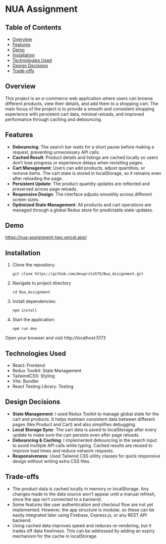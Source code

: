 # NUA Assignment

## Table of Contents

- [Overview](#overview)
- [Features](#features)
- [Demo](#demo)
- [Installation](#installation)
- [Technologies Used](#technologies-used)
- [Design Decisions](#design-decisions)
- [Trade-offs](#trade-offs)


## Overview

This project is an e-commerce web application where users can browse different products, view their details, and add them to a shopping cart. The main focus of the project is to provide a smooth and consistent shopping experience with persistent cart data, minimal reloads, and improved performance through caching and debouncing.


## Features

- **Debouncing**: The search bar waits for a short pause before making a request, preventing unnecessary API calls.
- **Cached Result**: Product details and listings are cached locally so users don’t lose progress or experience delays when revisiting pages.
- **Cart Management**: Users can add products, adjust quantities, or remove items. The cart state is stored in localStorage, so it remains even after reloading the page.
- **Persistent Update**: The product quantity updates are reflected and preserved across page reloads.
- **Responsive Design**: The interface adjusts smoothly across different screen sizes.
- **Optimized State Management**: All products and cart operations are managed through a global Redux store for predictable state updates.


## Demo

https://nua-assignment-two.vercel.app/


## Installation

1. Clone the repository:
   ```
   git clone https://github.com/Anuprita579/Nua_Assignment.git
   ```
2. Navigate to project directory
   ```
   cd Nua_Assignment
   ```
3. Install dependencies:
   ```
   npm install
   ```
4. Start the application:
   ```
   npm run dev
   ```
Open your browser and visit http://localhost:5173


## Technologies Used

- React: Frontend
- Redux Toolkit: State Management 
- TailwindCSS: Styling
- Vite: Bundler
- React Testing Library: Testing

## Design Decisions

- **State Management**: I used Redux Toolkit to manage global state for the cart and products. It helps maintain consistent data between different pages (like Product and Cart) and also simplifies debugging.
- **Local Storage Sync**: The cart data is saved to localStorage after every update to make sure the cart persists even after page reloads.
- **Debouncing & Caching**: I implemented debouncing in the search input to avoid multiple API calls while typing. Cached results are reused to improve load times and reduce network requests.
- **Responsiveness**: Used Tailwind CSS utility classes for quick responsive design without writing extra CSS files.


## Trade-offs

- The product data is cached locally in memory or localStorage. Any changes made to the data source won’t appear until a manual refresh, since the app isn’t connected to a backend.
- Some features like user authentication and checkout flow are not yet implemented. However, the app structure is modular, so these can be easily integrated later using Firebase, Express.js, or any REST API backend.
- Using cached data improves speed and reduces re-rendering, but it trades off data freshness. This can be addressed by adding an expiry mechanism for the cache in localStorage.